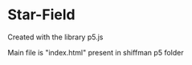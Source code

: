 # Star-Field
Created with the library p5.js

Main file is "index.html" present in shiffman p5 folder
